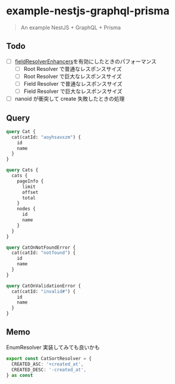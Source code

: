 # example-nestjs-graphql-prisma

> An example NestJS + GraphQL + Prisma

## Todo

- [ ] [fieldResolverEnhancers](https://docs.nestjs.com/graphql/other-features#execute-enhancers-at-the-field-resolver-level)を有効にしたときのパフォーマンス
  - [ ] Root Resolver で普通なレスポンスサイズ
  - [ ] Root Resolver で巨大なレスポンスサイズ
  - [ ] Field Resolver で普通なレスポンスサイズ
  - [ ] Field Resolver で巨大なレスポンスサイズ
- [ ] nanoid が衝突して create 失敗したときの処理

## Query

```graphql
query Cat {
  cat(catId: "aoyhsavxzm") {
    id
    name
  }
}

query Cats {
  cats {
    pageInfo {
      limit
      offset
      total
    }
    nodes {
      id
      name
    }
  }
}

query CatOnNotFoundError {
  cat(catId: "notfound") {
    id
    name
  }
}

query CatOnValidationError {
  cat(catId: "invalid#") {
    id
    name
  }
}
```

## Memo

EnumResolver 実装してみても良いかも

```typescript
export const CatSortResolver = {
  CREATED_ASC: '+created_at',
  CREATED_DESC: '-created_at',
} as const
```

